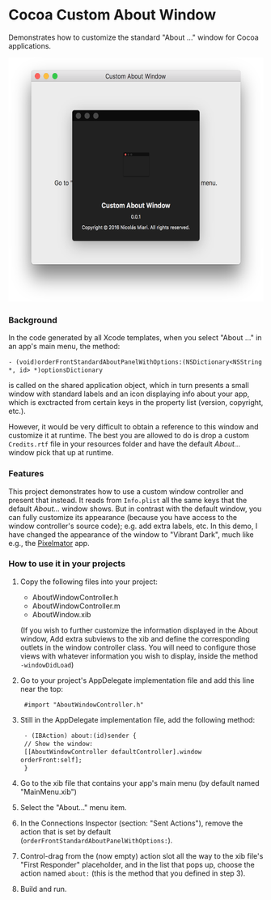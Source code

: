 # Cocoa Custom About Window

Demonstrates how to customize the standard "About <app name>..." window for Cocoa applications.

<img src="./Img/Capture@2x.png" width="585" height="483" alt="Screenshot of the demo project" />

### Background

In the code generated by all Xcode templates, when you select "About <app name>..." in an app's main menu, 
the method:

    - (void)orderFrontStandardAboutPanelWithOptions:(NSDictionary<NSString *, id> *)optionsDictionary

is called on the shared application object, which in turn presents a small window with standard
labels and an icon displaying info about your app, which is exctracted from certain keys in the 
property list (version, copyright, etc.).

However, it would be very difficult to obtain a reference to this window and customize it at runtime. 
The best you are allowed to do is drop a custom `Credits.rtf` file in your resources folder and have
the default _About..._ window pick that up at runtime.

### Features

This project demonstrates how to use a custom window controller and present that instead.
It reads from `Info.plist` all the same keys that the default _About..._ window shows.
But in contrast with the default window, you can fully customize its appearance (because you 
have access to the window controller's source code); e.g. add extra labels, etc. 
In this demo, I have changed the appearance of the window to "Vibrant Dark", much 
like e.g., the [Pixelmator](http://www.pixelmator.com) app.

### How to use it in your projects

1. Copy the following files into your project:

    - AboutWindowController.h
    - AboutWindowController.m
    - AboutWindow.xib

    (If you wish to further customize the information displayed in the About 
    window, Add extra subviews to the xib and define the corresponding outlets 
    in the window controller class. You will need to configure those views with
    whatever information you wish to display, inside the method `-windowDidLoad`)

2. Go to your project's AppDelegate implementation file and add this line near the top:

        #import "AboutWindowController.h"

3. Still in the AppDelegate implementation file, add the following method:

        - (IBAction) about:(id)sender {
        // Show the window:
        [[AboutWindowController defaultController].window orderFront:self];
        }

4. Go to the xib file that contains your app's main menu (by default named "MainMenu.xib")

5. Select the "About..." menu item.

6. In the Connections Inspector (section: "Sent Actions"), remove the action that 
is set by default (`orderFrontStandardAboutPanelWithOptions:`).

7. Control-drag from the (now empty) action slot all the way to the xib file's 
"First Responder" placeholder, and in the list that pops up, choose the action 
named `about:` (this is the method that you defined in step 3).

8. Build and run.

    









